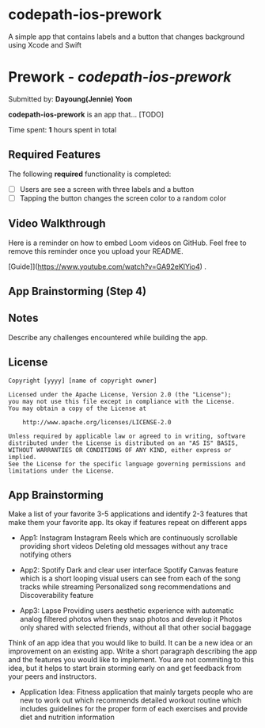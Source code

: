 # codepath-ios-prework
A simple app that contains labels and a button that changes background using Xcode and Swift

# Prework - *codepath-ios-prework*

Submitted by: **Dayoung(Jennie) Yoon**

**codepath-ios-prework** is an app that... [TODO] 

Time spent: **1** hours spent in total

## Required Features

The following **required** functionality is completed:

- [ ] Users are see a screen with three labels and a button
- [ ] Tapping the button changes the screen color to a random color
 
## Video Walkthrough

Here is a reminder on how to embed Loom videos on GitHub. Feel free to remove this reminder once you upload your README. 

[Guide]](https://www.youtube.com/watch?v=GA92eKlYio4) .

## App Brainstorming (Step 4)

## Notes

Describe any challenges encountered while building the app.

## License

    Copyright [yyyy] [name of copyright owner]

    Licensed under the Apache License, Version 2.0 (the "License");
    you may not use this file except in compliance with the License.
    You may obtain a copy of the License at

        http://www.apache.org/licenses/LICENSE-2.0

    Unless required by applicable law or agreed to in writing, software
    distributed under the License is distributed on an "AS IS" BASIS,
    WITHOUT WARRANTIES OR CONDITIONS OF ANY KIND, either express or implied.
    See the License for the specific language governing permissions and
    limitations under the License.
    
## App Brainstorming

Make a list of your favorite 3-5 applications and identify 2-3 features that make them your favorite app. Its okay if features repeat on different apps
- App1: Instagram
  Instagram Reels which are continuously scrollable providing short videos
  Deleting old messages without any trace notifying others
  
- App2: Spotify
  Dark and clear user interface
  Spotify Canvas feature which is a short looping visual users can see from each of the song tracks while streaming
  Personalized song recommendations and Discoverability feature
  
- App3: Lapse
  Providing users aesthetic experience with automatic analog filtered photos when they snap photos and develop it
  Photos only shared with selected friends, without all that other social baggage
  
  
Think of an app idea that you would like to build. It can be a new idea or an improvement on an existing app. Write a short paragraph describing the app and the features you would like to implement. You are not commiting to this idea, but it helps to start brain storming early on and get feedback from your peers and instructors.

- Application Idea: Fitness application that mainly targets people who are new to work out which recommends detailed workout routine which includes guidelines for the proper form of each exercises and provide diet and nutrition information
